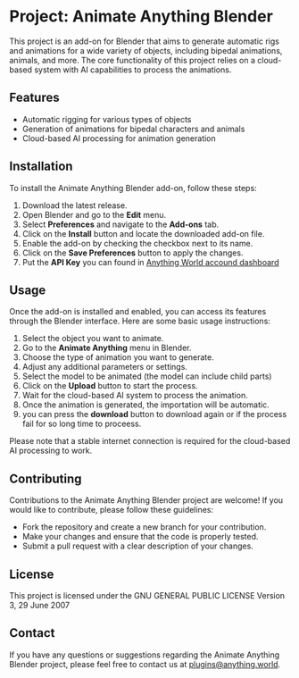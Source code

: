 # Project: Animate Anything Blender

This project is an add-on for Blender that aims to generate automatic rigs and animations for a wide variety of objects, including bipedal animations, animals, and more. The core functionality of this project relies on a cloud-based system with AI capabilities to process the animations.

## Features

- Automatic rigging for various types of objects
- Generation of animations for bipedal characters and animals
- Cloud-based AI processing for animation generation

## Installation

To install the Animate Anything Blender add-on, follow these steps:

1. Download the latest release.
2. Open Blender and go to the **Edit** menu.
3. Select **Preferences** and navigate to the **Add-ons** tab.
4. Click on the **Install** button and locate the downloaded add-on file.
5. Enable the add-on by checking the checkbox next to its name.
6. Click on the **Save Preferences** button to apply the changes.
7. Put the **API Key** you can found in [Anything World accound dashboard](https://app.anything.world/profile)

## Usage

Once the add-on is installed and enabled, you can access its features through the Blender interface. Here are some basic usage instructions:

1. Select the object you want to animate.
2. Go to the **Animate Anything** menu in Blender.
3. Choose the type of animation you want to generate.
4. Adjust any additional parameters or settings.
5. Select the model to be animated (the model can include child parts)
5. Click on the **Upload** button to start the process.
6. Wait for the cloud-based AI system to process the animation.
7. Once the animation is generated, the importation will be automatic.
8. you can press the **download** button to download again or if the process fail for so long time to proceess.

Please note that a stable internet connection is required for the cloud-based AI processing to work.

## Contributing

Contributions to the Animate Anything Blender project are welcome! If you would like to contribute, please follow these guidelines:

- Fork the repository and create a new branch for your contribution.
- Make your changes and ensure that the code is properly tested.
- Submit a pull request with a clear description of your changes.

## License

This project is licensed under the GNU GENERAL PUBLIC LICENSE Version 3, 29 June 2007

## Contact

If you have any questions or suggestions regarding the Animate Anything Blender project, please feel free to contact us at [plugins@anything.world](mailto:plugins@anything.world).
